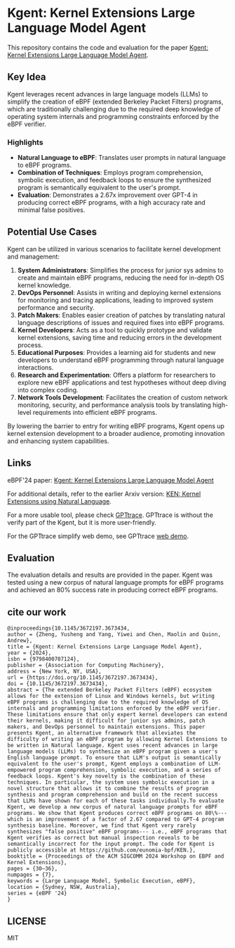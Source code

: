 # Kgent: Kernel Extensions Large Language Model Agent

This repository contains the code and evaluation for the paper [Kgent: Kernel Extensions Large Language Model Agent](https://dl.acm.org/doi/10.1145/3672197.3673434).

## Key Idea

Kgent leverages recent advances in large language models (LLMs) to simplify the creation of eBPF (extended Berkeley Packet Filters) programs, which are traditionally challenging due to the required deep knowledge of operating system internals and programming constraints enforced by the eBPF verifier.

### Highlights

- **Natural Language to eBPF**: Translates user prompts in natural language to eBPF programs.
- **Combination of Techniques**: Employs program comprehension, symbolic execution, and feedback loops to ensure the synthesized program is semantically equivalent to the user's prompt.
- **Evaluation**: Demonstrates a 2.67x improvement over GPT-4 in producing correct eBPF programs, with a high accuracy rate and minimal false positives.

## Potential Use Cases

Kgent can be utilized in various scenarios to facilitate kernel development and management:

1. **System Administrators**: Simplifies the process for junior sys admins to create and maintain eBPF programs, reducing the need for in-depth OS kernel knowledge.
2. **DevOps Personnel**: Assists in writing and deploying kernel extensions for monitoring and tracing applications, leading to improved system performance and security.
3. **Patch Makers**: Enables easier creation of patches by translating natural language descriptions of issues and required fixes into eBPF programs.
4. **Kernel Developers**: Acts as a tool to quickly prototype and validate kernel extensions, saving time and reducing errors in the development process.
5. **Educational Purposes**: Provides a learning aid for students and new developers to understand eBPF programming through natural language interactions.
6. **Research and Experimentation**: Offers a platform for researchers to explore new eBPF applications and test hypotheses without deep diving into complex coding.
7. **Network Tools Development**: Facilitates the creation of custom network monitoring, security, and performance analysis tools by translating high-level requirements into efficient eBPF programs.

By lowering the barrier to entry for writing eBPF programs, Kgent opens up kernel extension development to a broader audience, promoting innovation and enhancing system capabilities.

## Links

eBPF'24 paper: [Kgent: Kernel Extensions Large Language Model Agent](https://dl.acm.org/doi/10.1145/3672197.3673434)

For additional details, refer to the earlier Arxiv version: [KEN: Kernel Extensions using Natural Language](https://arxiv.org/abs/2312.05531).

For a more usable tool, please check [GPTtrace](https://github.com/eunomia-bpf/GPTtrace). GPTtrace is without the verify part of the Kgent, but it is more user-friendly.

For the GPTtrace simplify web demo, see GPTtrace [web demo](https://github.com/eunomia-bpf/GPTtrace-web).

## Evaluation

The evaluation details and results are provided in the paper. Kgent was tested using a new corpus of natural language prompts for eBPF programs and achieved an 80% success rate in producing correct eBPF programs.

## cite our work

```
@inproceedings{10.1145/3672197.3673434,
author = {Zheng, Yusheng and Yang, Yiwei and Chen, Maolin and Quinn, Andrew},
title = {Kgent: Kernel Extensions Large Language Model Agent},
year = {2024},
isbn = {9798400707124},
publisher = {Association for Computing Machinery},
address = {New York, NY, USA},
url = {https://doi.org/10.1145/3672197.3673434},
doi = {10.1145/3672197.3673434},
abstract = {The extended Berkeley Packet Filters (eBPF) ecosystem allows for the extension of Linux and Windows kernels, but writing eBPF programs is challenging due to the required knowledge of OS internals and programming limitations enforced by the eBPF verifier. These limitations ensure that only expert kernel developers can extend their kernels, making it difficult for junior sys admins, patch makers, and DevOps personnel to maintain extensions. This paper presents Kgent, an alternative framework that alleviates the difficulty of writing an eBPF program by allowing Kernel Extensions to be written in Natural language. Kgent uses recent advances in large language models (LLMs) to synthesize an eBPF program given a user's English language prompt. To ensure that LLM's output is semantically equivalent to the user's prompt, Kgent employs a combination of LLM-empowered program comprehension, symbolic execution, and a series of feedback loops. Kgent's key novelty is the combination of these techniques. In particular, the system uses symbolic execution in a novel structure that allows it to combine the results of program synthesis and program comprehension and build on the recent success that LLMs have shown for each of these tasks individually.To evaluate Kgent, we develop a new corpus of natural language prompts for eBPF programs. We show that Kgent produces correct eBPF programs on 80\%---which is an improvement of a factor of 2.67 compared to GPT-4 program synthesis baseline. Moreover, we find that Kgent very rarely synthesizes "false positive" eBPF programs--- i.e., eBPF programs that Kgent verifies as correct but manual inspection reveals to be semantically incorrect for the input prompt. The code for Kgent is publicly accessible at https://github.com/eunomia-bpf/KEN.},
booktitle = {Proceedings of the ACM SIGCOMM 2024 Workshop on EBPF and Kernel Extensions},
pages = {30–36},
numpages = {7},
keywords = {Large Language Model, Symbolic Execution, eBPF},
location = {Sydney, NSW, Australia},
series = {eBPF '24}
}
```

## LICENSE

MIT

